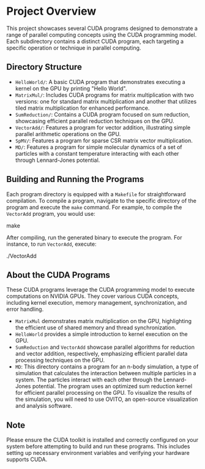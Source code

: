 # Project Overview

This project showcases several CUDA programs designed to demonstrate a range of parallel computing concepts using the CUDA programming model. Each subdirectory contains a distinct CUDA program, each targeting a specific operation or technique in parallel computing.

## Directory Structure

- `HelloWorld/`: A basic CUDA program that demonstrates executing a kernel on the GPU by printing "Hello World".
- `MatrixMul/`: Includes CUDA programs for matrix multiplication with two versions: one for standard matrix multiplication and another that utilizes tiled matrix multiplication for enhanced performance.
- `SumReduction/`: Contains a CUDA program focused on sum reduction, showcasing efficient parallel reduction techniques on the GPU.
- `VectorAdd/`: Features a program for vector addition, illustrating simple parallel arithmetic operations on the GPU.
- `SpMV/`: Features a program for sparse CSR matrix vector multiplication.
- `MD/`: Features a program for simple molecular dynamics of a set of particles with a constant temperature interacting with each other through Lennard-Jones potential.

## Building and Running the Programs

Each program directory is equipped with a `Makefile` for straightforward compilation. To compile a program, navigate to the specific directory of the program and execute the `make` command. For example, to compile the `VectorAdd` program, you would use:

make

After compiling, run the generated binary to execute the program. For instance, to run `VectorAdd`, execute:

./VectorAdd

## About the CUDA Programs

These CUDA programs leverage the CUDA programming model to execute computations on NVIDIA GPUs. They cover various CUDA concepts, including kernel execution, memory management, synchronization, and error handling.

- `MatrixMul` demonstrates matrix multiplication on the GPU, highlighting the efficient use of shared memory and thread synchronization.
- `HelloWorld` provides a simple introduction to kernel execution on the GPU.
- `SumReduction` and `VectorAdd` showcase parallel algorithms for reduction and vector addition, respectively, emphasizing efficient parallel data processing techniques on the GPU.
- `MD`: This directory contains a program for an n-body simulation, a type of simulation that calculates the interaction between multiple particles in a system. The particles interact with each other through the Lennard-Jones potential. The program uses an optimized sum reduction kernel for efficient parallel processing on the GPU. To visualize the results of the simulation, you will need to use OVITO, an open-source visualization and analysis software.


## Note

Please ensure the CUDA toolkit is installed and correctly configured on your system before attempting to build and run these programs. This includes setting up necessary environment variables and verifying your hardware supports CUDA.
